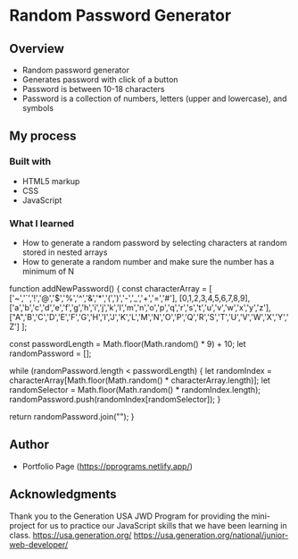 # Random Password Generator

## Overview
- Random password generator
- Generates password with click of a button
- Password is between 10-18 characters
- Password is a collection of numbers, letters (upper and lowercase), and symbols

## My process

### Built with

- HTML5 markup
- CSS 
- JavaScript 

### What I learned

- How to generate a random password by selecting characters at random stored in nested arrays
- How to generate a random number and make sure the number has a minimum of N

function addNewPassword() {
  const characterArray = [
    ['~','`','!','@','$','%','^','&','*','(',')','-','_','+','=','#'], 
    [0,1,2,3,4,5,6,7,8,9],   
    ['a','b','c','d','e','f','g','h','i','j','k','l','m','n','o','p','q','r','s','t','u','v','w','x','y','z'],
    ["A",'B','C','D','E','F','G','H','I','J','K','L','M','N','O','P','Q','R','S','T','U','V','W','X','Y','Z']
  ];

  const passwordLength = Math.floor(Math.random() * 9) + 10;
  let randomPassword = [];

  while (randomPassword.length < passwordLength) {
    let randomIndex =
      characterArray[Math.floor(Math.random() * characterArray.length)];
    let randomSelector = Math.floor(Math.random() * randomIndex.length);
    randomPassword.push(randomIndex[randomSelector]);
  }

  return randomPassword.join("");
}


## Author

- Portfolio Page (https://pprograms.netlify.app/)

## Acknowledgments

Thank you to the Generation USA JWD Program for providing the mini-project for us to practice our JavaScript skills that we have been learning in class. 
https://usa.generation.org/
https://usa.generation.org/national/junior-web-developer/
